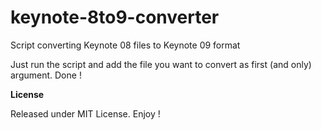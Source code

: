 keynote-8to9-converter
======================

Script converting Keynote 08 files to Keynote 09 format

Just run the script and add the file you want to convert as first (and only) argument. Done !

**License**

Released under MIT License. Enjoy !
